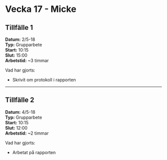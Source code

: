 # Vecka 17 - Micke

## Tillfälle 1
**Datum:** 	    2/5-18  
**Typ:** 	      Grupparbete  
**Start:**	    10:15  
**Slut:**	      15:00  
**Arbetstid:**	~3 timmar  

Vad har gjorts:  
* Skrivit om protokoll i rapporten  

---
## Tillfälle 2
**Datum:** 	    4/5-18  
**Typ:** 	      Grupparbete  
**Start:**	    10:15  
**Slut:**	      12:00  
**Arbetstid:**	~2 timmar  

Vad har gjorts:  
* Arbetat på rapporten  
